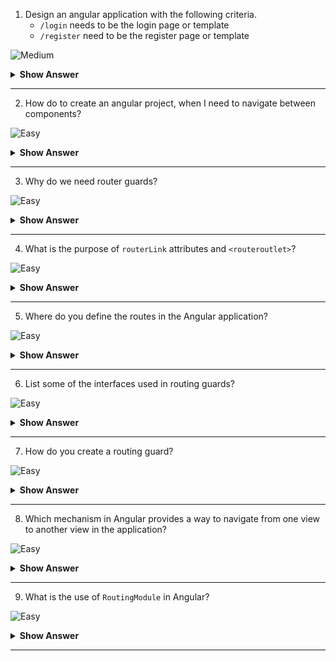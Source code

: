 1. Design an angular application with the following criteria.
    - `/login` needs to be the login page or template
    - `/register` need to be the register page or template
 

![Medium](https://raw.githubusercontent.com/revaturelabs/interviewquestions/aef8eff919a3b083089641381ed9a9101ed21fba/ComplexityTags/Medium%20(2).svg)

<details markdown="1">
<summary><b>Show Answer</b></summary>
<blockquote markdown="1">
    
1. Run the `ng new routing-app --routing ` command to generate a basic Angular app with an app routing module, where we can configure our routes.
2. To use the Angular router, an app needs to have at least two components so that it can navigate from one to the other. Run these commands `ng g c login` and `ng g c register` to generate 2 components - *LoginComponent* and RegisterComponent*.
3. In the app routing module, the CLI creates a Routes array used to define our routes. There we can path `/login`  and  `/register`
```typescript
const routes: Routes = [
  { path: 'login', component: LoginComponent },
  { path: 'register', component: RegisterComponent },
];
```

</blockquote>
</details>
  
---
 
2. How do to create an angular project, when I need to navigate between components?

![Easy](https://raw.githubusercontent.com/revaturelabs/interviewquestions/aef8eff919a3b083089641381ed9a9101ed21fba/ComplexityTags/simple%20(2).svg)

<details markdown="1">
<summary><b>Show Answer</b></summary>
<blockquote markdown="1">
    
Run the `ng new routing-app --routing ` command to generate a basic Angular app with an app routing module, where we can configure our routes.

</blockquote>
</details>
  
---
 
3. Why do we need router guards?

![Easy](https://raw.githubusercontent.com/revaturelabs/interviewquestions/aef8eff919a3b083089641381ed9a9101ed21fba/ComplexityTags/simple%20(2).svg)

<details markdown="1">
<summary><b>Show Answer</b></summary>
<blockquote markdown="1">

To prevent unauthorized access to certain parts of our navigation, we use route guards in Angular.

</blockquote>
</details>
  
---
 
4. What is the purpose of `routerLink` attributes and `<routeroutlet>`?

![Easy](https://raw.githubusercontent.com/revaturelabs/interviewquestions/aef8eff919a3b083089641381ed9a9101ed21fba/ComplexityTags/simple%20(2).svg)

<details markdown="1">
<summary><b>Show Answer</b></summary>
<blockquote markdown="1">

* `<router-outlet>` - works as a placeholder to load the different components dynamically based on the activated component.

*  *routerLink* - is an attribute to an anchor tag that sets the route for the component.


</blockquote>
</details>
  
---
 
5. Where do you define the routes in the Angular application?

![Easy](https://raw.githubusercontent.com/revaturelabs/interviewquestions/aef8eff919a3b083089641381ed9a9101ed21fba/ComplexityTags/simple%20(2).svg)

<details markdown="1">
<summary><b>Show Answer</b></summary>
<blockquote markdown="1">

In the `app.routing.ts` file, you can add the paths and components under the `routes` array.
```ts
 const routes: Routes = [
  { path: 'first-component', component: FirstComponent },
  { path: 'second-component', component: SecondComponent },
];
```        

</blockquote>
</details>
  
---
 
6. List some of the interfaces used in routing guards?

![Easy](https://raw.githubusercontent.com/revaturelabs/interviewquestions/aef8eff919a3b083089641381ed9a9101ed21fba/ComplexityTags/simple%20(2).svg)

<details markdown="1">
<summary><b>Show Answer</b></summary>
<blockquote markdown="1">

* `CanActivate` - decides if the route can be activated.
* `CanActivateChild`- decides if children of a route can be activated.
* `CanLoad`- decides if a route can be loaded. 
* `CanDeactivate`- decides if the user can leave a route. 


</blockquote>
</details>
  
---
 
7. How do you create a routing guard?

![Easy](https://raw.githubusercontent.com/revaturelabs/interviewquestions/aef8eff919a3b083089641381ed9a9101ed21fba/ComplexityTags/simple%20(2).svg)

<details markdown="1">
<summary><b>Show Answer</b></summary>
<blockquote markdown="1">

Run the `ng g guard <guard-name>` command in your terminal to generate a guard service. When we run the `ng g guard admin` command, the CLI creates a service class that implements any one of the guard interfaces.

*admin.guard.ts:*
```typescript
import { Injectable } from '@angular/core';
import { CanActivate, ActivatedRouteSnapshot, RouterStateSnapshot } from '@angular/router';
import { Observable } from 'rxjs';

import { AuthService } from './auth/auth.service';

@Injectable({
  providedIn: 'root'
})
export class AdminGuard implements CanActivate {

  constructor(private authService: AuthService){}

  canActivate(
    next: ActivatedRouteSnapshot,
    state: RouterStateSnapshot): Observable<boolean> | Promise<boolean> | boolean {
      return this.authService.isLoggedIn;
  }
}
```
* Adminguard is a class that implements the *CanActivate* interface and overrides the `canActivate()` method. The canActivate() method uses the following parameters:
    * `next: ActivatedRouteSnapshot` - Contains the information about a route associated with a component loaded in an outlet at a particular moment in time. 
    * `state: RouterStateSnapshot` - Contains the information about the router state at a particular moment in time. 

* In this example, the `canActivate()` method to only allow access if the user is logged in. 
Here imported the *AuthService* to get the value of the `isLoggedIn` property which holds `true` if the user logged in else `false`.

* We apply the guard to the routes, by imposing the `canActivate` property of the path object. 
*admin-routing.module.ts* 
```typescript
const routes: Routes = [
    {
        path: 'admin',
        component: ProjectComponent,
        children: [
            {
                path: 'list',
                component: EmployeeListComponent,
                canActivate: [AdminGuard]
            },            
            {
                path: 'create',
                component: EmployeeListComponent,
                canActivate: [AdminGuard]
            }
        ]
    }
```
* Here, we can access the *EmployeeListComponent* and *EmployeeListComponent* only if we had logged in.



</blockquote>
</details>
  
---

8. Which mechanism in Angular provides a way to navigate from one view to another view in the application?

![Easy](https://raw.githubusercontent.com/revaturelabs/interviewquestions/aef8eff919a3b083089641381ed9a9101ed21fba/ComplexityTags/simple%20(2).svg)

<details markdown="1">
<summary><b>Show Answer</b></summary>
<blockquote markdown="1">

The Router mechanism in Angular provides a way to navigate from one view to another view in the application.

</blockquote>
</details>
  
---

9. What is the use of `RoutingModule` in Angular?


![Easy](https://raw.githubusercontent.com/revaturelabs/interviewquestions/aef8eff919a3b083089641381ed9a9101ed21fba/ComplexityTags/simple%20(2).svg)

<details markdown="1">
<summary><b>Show Answer</b></summary>
<blockquote markdown="1">

Angular provides a `RouterModule` that has the necessary service providers and directives for navigating through application views. The router defines the navigation of views on a single page and interprets URL links to determine which views to create or destroy, and which components to load or unload.
    
</blockquote>
</details>
  
---
